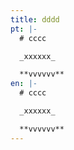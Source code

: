 ```yaml
---
title: dddd
pt: |-
  # cccc

  _xxxxxx_

  **vvvvvv**
en: |-
  # cccc

  _xxxxxx_

  **vvvvvv**
---
```


